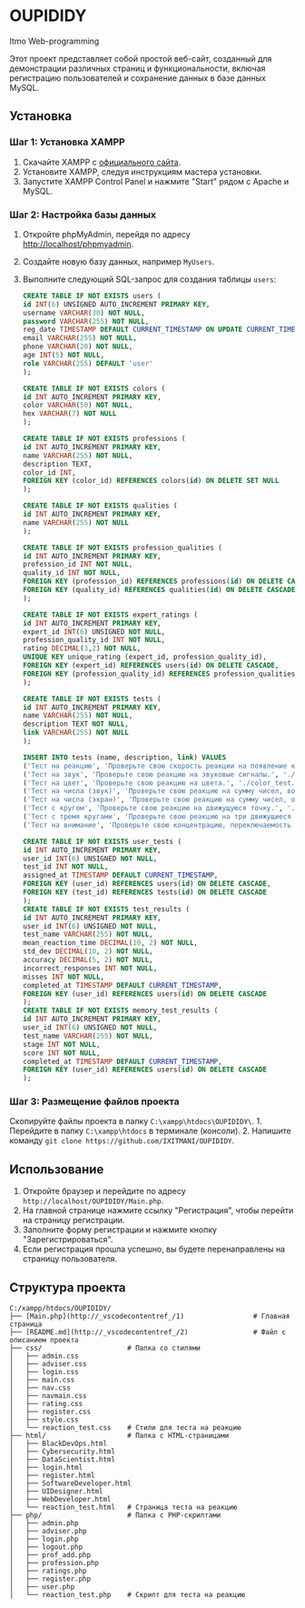 # OUPIDIDY
Itmo Web-programming

Этот проект представляет собой простой веб-сайт, созданный для демонстрации различных страниц и функциональности, включая регистрацию пользователей и сохранение данных в базе данных MySQL.

## Установка

### Шаг 1: Установка XAMPP

1. Скачайте XAMPP с [официального сайта](https://www.apachefriends.org/index.html).
2. Установите XAMPP, следуя инструкциям мастера установки.
3. Запустите XAMPP Control Panel и нажмите "Start" рядом с Apache и MySQL.

### Шаг 2: Настройка базы данных

1. Откройте phpMyAdmin, перейдя по адресу [http://localhost/phpmyadmin](http://localhost/phpmyadmin).
2. Создайте новую базу данных, например `MyUsers`.
3. Выполните следующий SQL-запрос для создания таблицы `users`:

    ```sql
    CREATE TABLE IF NOT EXISTS users (
    id INT(6) UNSIGNED AUTO_INCREMENT PRIMARY KEY,
    username VARCHAR(30) NOT NULL,
    password VARCHAR(255) NOT NULL,
    reg_date TIMESTAMP DEFAULT CURRENT_TIMESTAMP ON UPDATE CURRENT_TIMESTAMP,
    email VARCHAR(255) NOT NULL,
    phone VARCHAR(20) NOT NULL,
    age INT(5) NOT NULL,
    role VARCHAR(255) DEFAULT 'user'
    );

    CREATE TABLE IF NOT EXISTS colors (
    id INT AUTO_INCREMENT PRIMARY KEY,
    color VARCHAR(50) NOT NULL,
    hex VARCHAR(7) NOT NULL
    );

    CREATE TABLE IF NOT EXISTS professions (
    id INT AUTO_INCREMENT PRIMARY KEY,
    name VARCHAR(255) NOT NULL,
    description TEXT,
    color_id INT,
    FOREIGN KEY (color_id) REFERENCES colors(id) ON DELETE SET NULL
    );

    CREATE TABLE IF NOT EXISTS qualities (
    id INT AUTO_INCREMENT PRIMARY KEY,
    name VARCHAR(255) NOT NULL
    );

    CREATE TABLE IF NOT EXISTS profession_qualities (
    id INT AUTO_INCREMENT PRIMARY KEY,
    profession_id INT NOT NULL,
    quality_id INT NOT NULL,
    FOREIGN KEY (profession_id) REFERENCES professions(id) ON DELETE CASCADE,
    FOREIGN KEY (quality_id) REFERENCES qualities(id) ON DELETE CASCADE
    );

    CREATE TABLE IF NOT EXISTS expert_ratings (
    id INT AUTO_INCREMENT PRIMARY KEY,
    expert_id INT(6) UNSIGNED NOT NULL,
    profession_quality_id INT NOT NULL,
    rating DECIMAL(3,2) NOT NULL,
    UNIQUE KEY unique_rating (expert_id, profession_quality_id),
    FOREIGN KEY (expert_id) REFERENCES users(id) ON DELETE CASCADE,
    FOREIGN KEY (profession_quality_id) REFERENCES profession_qualities(id) ON DELETE CASCADE
    );

    CREATE TABLE IF NOT EXISTS tests (
    id INT AUTO_INCREMENT PRIMARY KEY,
    name VARCHAR(255) NOT NULL,
    description TEXT NOT NULL,
    link VARCHAR(255) NOT NULL
    );

    INSERT INTO tests (name, description, link) VALUES
    ('Тест на реакцию', 'Проверьте свою скорость реакции на появление круга.', './reaction_test.php'),
    ('Тест на звук', 'Проверьте свою реакцию на звуковые сигналы.', './sound_test.php'),
    ('Тест на цвет', 'Проверьте свою реакцию на цвета.', './color_test.php'),
    ('Тест на числа (звук)', 'Проверьте свою реакцию на сумму чисел, воспроизводимых звуками.', './number_sound_test.php'),
    ('Тест на числа (экран)', 'Проверьте свою реакцию на сумму чисел, отображаемых на экране.', './number_display_test.php'),
    ('Тест с кругом', 'Проверьте свою реакцию на движущуюся точку.', './test_settings.php'),
    ('Тест с тремя кругами', 'Проверьте свою реакцию на три движущиеся точки.', './three_circle_settings.php'),
    ('Тест на внимание', 'Проверьте свою концентрацию, переключаемость и распределение внимания.', './attention_test_settings.php');

    CREATE TABLE IF NOT EXISTS user_tests (
    id INT AUTO_INCREMENT PRIMARY KEY,
    user_id INT(6) UNSIGNED NOT NULL,
    test_id INT NOT NULL,
    assigned_at TIMESTAMP DEFAULT CURRENT_TIMESTAMP,
    FOREIGN KEY (user_id) REFERENCES users(id) ON DELETE CASCADE,
    FOREIGN KEY (test_id) REFERENCES tests(id) ON DELETE CASCADE
    );
    CREATE TABLE IF NOT EXISTS test_results (
    id INT AUTO_INCREMENT PRIMARY KEY,
    user_id INT(6) UNSIGNED NOT NULL,
    test_name VARCHAR(255) NOT NULL,
    mean_reaction_time DECIMAL(10, 2) NOT NULL,
    std_dev DECIMAL(10, 2) NOT NULL,
    accuracy DECIMAL(5, 2) NOT NULL,
    incorrect_responses INT NOT NULL,
    misses INT NOT NULL,
    completed_at TIMESTAMP DEFAULT CURRENT_TIMESTAMP,
    FOREIGN KEY (user_id) REFERENCES users(id) ON DELETE CASCADE
    );
    CREATE TABLE IF NOT EXISTS memory_test_results (
    id INT AUTO_INCREMENT PRIMARY KEY,
    user_id INT(6) UNSIGNED NOT NULL,
    test_name VARCHAR(255) NOT NULL,
    stage INT NOT NULL,
    score INT NOT NULL,
    completed_at TIMESTAMP DEFAULT CURRENT_TIMESTAMP,
    FOREIGN KEY (user_id) REFERENCES users(id) ON DELETE CASCADE
    );
    ```

### Шаг 3: Размещение файлов проекта
 Скопируйте файлы проекта в папку `C:\xampp\htdocs\OUPIDIDY\`.
    1. Перейдите в папку `C:\xampp\htdocs` в терминале (консоли).
    2. Напишите команду `git clone https://github.com/IXITMANI/OUPIDIDY`.

## Использование

1. Откройте браузер и перейдите по адресу `http://localhost/OUPIDIDY/Main.php`.
2. На главной странице нажмите ссылку "Регистрация", чтобы перейти на страницу регистрации.
3. Заполните форму регистрации и нажмите кнопку "Зарегистрироваться".
4. Если регистрация прошла успешно, вы будете перенаправлены на страницу пользователя.

## Структура проекта

```plaintext
C:/xampp/htdocs/OUPIDIDY/
├── [Main.php](http://_vscodecontentref_/1)                 # Главная страница
├── [README.md](http://_vscodecontentref_/2)                # Файл с описанием проекта
├── css/                     # Папка со стилями
│   ├── admin.css
│   ├── adviser.css
│   ├── login.css
│   ├── main.css
│   ├── nav.css
│   ├── navmain.css
│   ├── rating.css
│   ├── register.css
│   ├── style.css
│   └── reaction_test.css    # Стили для теста на реакцию
├── html/                    # Папка с HTML-страницами
│   ├── BlackDevOps.html
│   ├── Cybersecurity.html
│   ├── DataScientist.html
│   ├── login.html
│   ├── register.html
│   ├── SoftwareDeveloper.html
│   ├── UIDesigner.html
│   ├── WebDeveloper.html
│   └── reaction_test.html   # Страница теста на реакцию
├── php/                     # Папка с PHP-скриптами
│   ├── admin.php
│   ├── adviser.php
│   ├── login.php
│   ├── logout.php
│   ├── prof_add.php
│   ├── profession.php
│   ├── ratings.php
│   ├── register.php
│   ├── user.php
│   └── reaction_test.php    # Скрипт для теста на реакцию
```